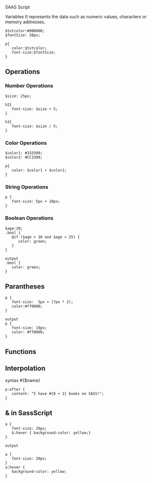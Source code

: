 SAAS Script

Variables
It represents the data such as numeric values, characters or memory addresses.
```
$txtcolor:#008000;
$fontSize: 20px;

p{
   color:$txtcolor;
   font-size:$fontSize;
}
```

## Operations
### Number Operations
```
$size: 25px;

h2{
   font-size: $size + 5;
}

h3{
   font-size: $size / 5;
}
```
### Color Operations
```
$color1: #333399;
$color2: #CC3399;

p{
   color: $color1 + $color2;
}
```
### String Operations
```
p {
   font-size: 5px + 10px;
}
```
### Boolean Operations
```
$age:20;
.bool {
   @if ($age > 10 and $age < 25) {
      color: green;
   }
}

output
.bool {
   color: green;
}
```
## Parantheses
```
p {
   font-size:  5px + (7px * 2);
   color:#ff0000;
}

output
p {
   font-size: 19px;
   color: #ff0000;
}

```
## Functions

## Interpolation

syntax #{$name}
```
p:after {
   content: "I have #{8 + 2} books on SASS!";
}
```
## & in SassScript
```
a {
   font-size: 20px;
   &:hover { background-color: yellow;}
}

output

a {
   font-size: 20px;
}
a:hover {
   background-color: yellow;
}
```


